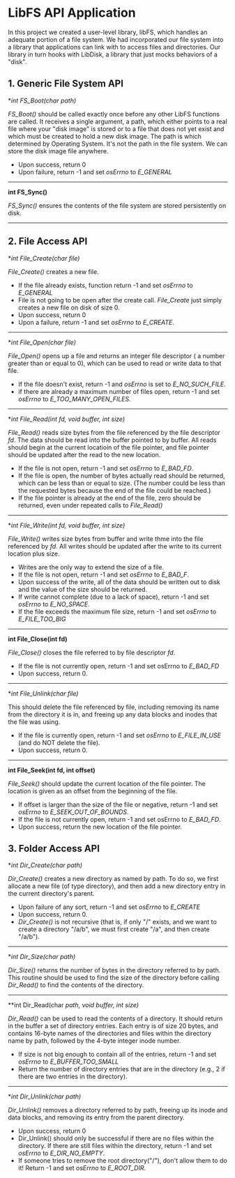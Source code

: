 # LibFS API Application
In this project we created a user-level library, libFS, which handles an adequate portion of a file system. We had incorporated our file system into a library that applications can link with to access files and directories. Our library in turn hooks with LibDisk, a library that just mocks behaviors of a "disk".

## 1. Generic File System API

**int FS_Boot(char *path)**

*FS_Boot()* should be called exactly once before any other LibFS functions are called.
It receives a single argument, a path, which either points to a real file where your
"disk image" is stored or to a file that does not yet exist and which must be created to
hold a new disk image. The path is which determined by Operating System. It's not the path
in the file system. We can store the disk image file anywhere.

* Upon success, return 0
* Upon failure, return -1 and set *osErrno* to *E_GENERAL*

---

**int FS_Sync()**

*FS_Sync()* ensures the contents of the file system are stored persistently on disk.

---

## 2. File Access API

**int File_Create(char *file)**

*File_Create()* creates a new file.

* If the file already exists, function return -1 and set *osErrno* to *E_GENERAL*
* File is not going to be open after the create call. *File_Create* just simply creates a new file on disk of size 0.
* Upon success, return 0
* Upon a failure, return -1 and set *osErrno* to *E_CREATE*.

---

**int File_Open(char *file)**

*File_Open()* opens up a file and returns an integer file descriptor ( a
number greater than or equal to 0), which can be used to read or write data
to that file.
* If the file doesn't exist, return -1 and *osErrno* is set to 
*E_NO_SUCH_FILE*.
* if there are already a maximum number of files open, return -1 and set 
*osErrno* to *E_TOO_MANY_OPEN_FILES*.

---

**int File_Read(int fd, void *buffer, int size)**

*File_Read()* reads size bytes from the file referenced by the file descriptor
*fd*. The data should be read into the buffer pointed to by buffer. All reads
should begin at the current locatioin of the file pointer, and file pointer 
should be updated after the read to the new location.

* If the file is not open, return -1 and set *osErrno* to *E_BAD_FD*.
* If the file is open, the number of bytes actually read should be returned,
which can be less than or equal to size. (The number could be less than the
requested bytes because the end of the file could be reached.) 
* If the file pointer is already at the end of the file, zero should 
be returned, even under repeated calls to *File_Read()*

---

**int File_Write(int fd, void *buffer, int size)**

*File_Write()* writes size bytes from buffer and write thme into the file
referenced by *fd*. All writes should be updated after the write to its
current location plus size.

* Writes are the only way to extend the size of a file.
* If the file is not open, return -1 and set *osErrno* to *E_BAD_F*.
* Upon success of the write, all of the data should be written out to disk and the value of the size should be returned.
* If write cannot complete (due to a lack of space), return -1 and set *osErrno* to *E_NO_SPACE*. 
* If the file exceeds the maximum file size, return -1 and set *osErrno* to 
*E_FILE_TOO_BIG*

---

**int File_Close(int fd)**

*File_Close()* closes the file referred to by file descriptor *fd*. 

* If the file is not currently open, return -1 and set osErrno to *E_BAD_FD*
* Upon success, return 0.

---

**int File_Unlink(char *file)**

This should delete the file referenced by file, including removing its name
from the directory it is in, and freeing up any data blocks and inodes that 
the file was using.
* If the file is currently open, return -1 and set *osErrno* to *E_FILE_IN_USE*
 (and do NOT delete the file).
* Upon success, return 0.

---

**int File_Seek(int fd, int offset)**

*File_Seek()* should update the current location of the file pointer. The 
location is given as an offset from the beginning of the file.

* If offset is larger than the size of the file or negative, return -1 and 
set *osErrno* to *E_SEEK_OUT_OF_BOUNDS*.
* If the file is not currently open, return -1 and set osErrno to 
*E_BAD_FD*.
* Upon success, return the new location of the file pointer.

## 3. Folder Access API

**int Dir_Create(char *path)**

*Dir_Create()* creates a new directory as named by path. To do so, we first 
allocate a new file (of type directory), and then add a new directory entry
in the current directory's parent.

* Upon failure of any sort, return -1 and set *osErrno* to *E_CREATE*
* Upon success, return 0.
* *Dir_Create()* is not recursive (that is, if only "/" exists, and we
want to create a directory "/a/b", we must first create "/a", and then
create "/a/b").

---

**int Dir_Size(char *path)**

*Dir_Size()* returns the number of bytes in the directory referred to by path.
This routine should be used to find the size of the directory before calling
*Dir_Read()* to find the contents of the directory.

---

**int Dir_Read(char *path, void *buffer, int size)**

*Dir_Read()* can be used to read the contents of a directory. It should return
in the buffer a set of directory entries. Each entry is of size 20 bytes, and 
contains 16-byte names of the directories and files within the directory name
by path, followed by the 4-byte integer inode number.

* If size is not big enough to contain all of the entries, return -1 and set 
*osErrno* to *E_BUFFER_TOO_SMALL*
* Return the number of directory entries that are in the directory (e.g., 2 
if there are two entries in the directory).

---

**int Dir_Unlink(char *path)**

*Dir_Unlink()* removes a directory referred to by path, freeing up its inode
and data blocks, and removing its entry from the parent directory. 

* Upon success, return 0
* Dir_Unlink() should only be successful if there are no files within the 
directory. If there are still files within the directory, return -1 and set 
*osErrno* to *E_DIR_NO_EMPTY*.
* If someone tries to remove the root directory("/"), don't allow them to do 
it! Return -1 and set *osErrno* to *E_ROOT_DIR*.
